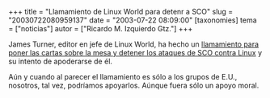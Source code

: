 +++
title = "Llamamiento de Linux World para detenr a SCO"
slug = "20030722080959137"
date = "2003-07-22 08:09:00"
[taxonomies]
tema = ["noticias"]
autor = ["Ricardo M. Izquierdo Gtz."]
+++

James Turner, editor en jefe de Linux World, ha hecho un [llamamiento
para poner las cartas sobre la mesa y detener los ataques de SCO contra
Linux](http://www.linuxworld.com/story/33847.htm) y su intento de
apoderarse de él.

Aún y cuando al parecer el llamamiento es sólo a los grupos de E.U.,
nosotros, tal vez, podríamos apoyarlos. Aúnque fuera sólo un apoyo
moral.

